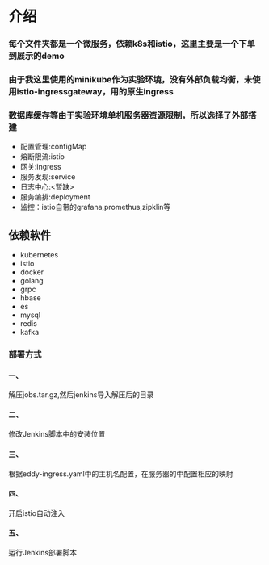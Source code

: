 # 介绍
### 每个文件夹都是一个微服务，依赖k8s和istio，这里主要是一个下单到展示的demo
### 由于我这里使用的minikube作为实验环境，没有外部负载均衡，未使用istio-ingressgateway，用的原生ingress
### 数据库缓存等由于实验环境单机服务器资源限制，所以选择了外部搭建

- 配置管理:configMap
- 熔断限流:istio
- 网关:ingress
- 服务发现:service
- 日志中心:<暂缺>
- 服务编排:deployment
- 监控：istio自带的grafana,promethus,zipklin等

## 依赖软件
- kubernetes
- istio
- docker
- golang
- grpc
- hbase
- es
- mysql
- redis
- kafka

### 部署方式
#### 一、
解压jobs.tar.gz,然后jenkins导入解压后的目录

#### 二、
修改Jenkins脚本中的安装位置

#### 三、
根据eddy-ingress.yaml中的主机名配置，在服务器的中配置相应的映射

#### 四、
开启istio自动注入

#### 五、
运行Jenkins部署脚本
